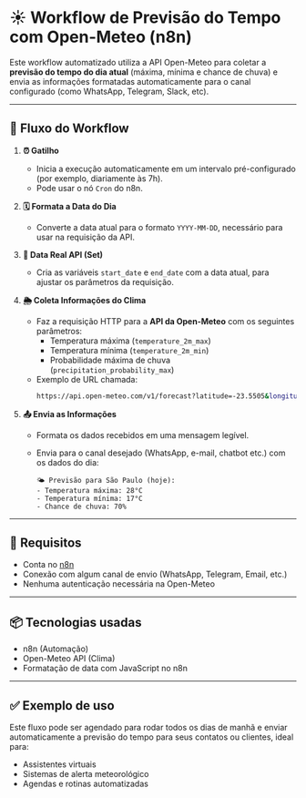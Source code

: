 # ☀️ Workflow de Previsão do Tempo com Open-Meteo (n8n)

Este workflow automatizado utiliza a API Open-Meteo para coletar a **previsão do tempo do dia atual** (máxima, mínima e chance de chuva) e envia as informações formatadas automaticamente para o canal configurado (como WhatsApp, Telegram, Slack, etc).

---

## 🔁 Fluxo do Workflow

1. **⏰ Gatilho**
   - Inicia a execução automaticamente em um intervalo pré-configurado (por exemplo, diariamente às 7h).
   - Pode usar o nó `Cron` do n8n.

2. **🗓️ Formata a Data do Dia**
   - Converte a data atual para o formato `YYYY-MM-DD`, necessário para usar na requisição da API.

3. **🧠 Data Real API (Set)**
   - Cria as variáveis `start_date` e `end_date` com a data atual, para ajustar os parâmetros da requisição.

4. **🌦️ Coleta Informações do Clima**
   - Faz a requisição HTTP para a **API da Open-Meteo** com os seguintes parâmetros:
     - Temperatura máxima (`temperature_2m_max`)
     - Temperatura mínima (`temperature_2m_min`)
     - Probabilidade máxima de chuva (`precipitation_probability_max`)
   - Exemplo de URL chamada:
     ```bash
     https://api.open-meteo.com/v1/forecast?latitude=-23.5505&longitude=-46.6333&daily=temperature_2m_max,temperature_2m_min,precipitation_probability_max&timezone=auto&start_date=YYYY-MM-DD&end_date=YYYY-MM-DD
     ```

5. **📤 Envia as Informações**
   - Formata os dados recebidos em uma mensagem legível.
   - Envia para o canal desejado (WhatsApp, e-mail, chatbot etc.) com os dados do dia:

     ```
     🌤️ Previsão para São Paulo (hoje):
     - Temperatura máxima: 28°C
     - Temperatura mínima: 17°C
     - Chance de chuva: 70%
     ```

---

## 📌 Requisitos

- Conta no [n8n](https://n8n.io/)
- Conexão com algum canal de envio (WhatsApp, Telegram, Email, etc.)
- Nenhuma autenticação necessária na Open-Meteo

---

## 📦 Tecnologias usadas

- n8n (Automação)
- Open-Meteo API (Clima)
- Formatação de data com JavaScript no n8n

---

## ✅ Exemplo de uso

Este fluxo pode ser agendado para rodar todos os dias de manhã e enviar automaticamente a previsão do tempo para seus contatos ou clientes, ideal para:

- Assistentes virtuais
- Sistemas de alerta meteorológico
- Agendas e rotinas automatizadas

